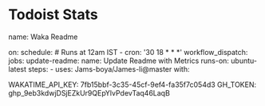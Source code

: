 # Todoist Stats

<!-- TODO-IST:START -->
<!-- TODO-IST:END -->


name: Waka Readme

on:
  schedule:
    # Runs at 12am IST
    - cron: '30 18 * * *'
  workflow_dispatch:
jobs:
  update-readme:
    name: Update Readme with Metrics
    runs-on: ubuntu-latest
    steps:
      - uses: Jams-boya/James-li@master
        with:
          
WAKATIME_API_KEY: 7fb15bbf-3c35-45cf-9ef4-fa35f7c054d3
          GH_TOKEN: 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
